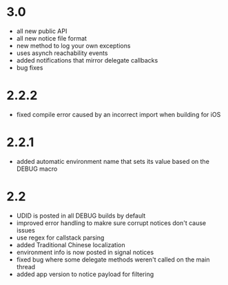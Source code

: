 # 3.0

- all new public API
- all new notice file format
- new method to log your own exceptions
- uses asynch reachability events
- added notifications that mirror delegate callbacks
- bug fixes

# 2.2.2

- fixed compile error caused by an incorrect import when building for iOS

# 2.2.1

- added automatic environment name that sets its value based on the DEBUG macro

# 2.2

- UDID is posted in all DEBUG builds by default
- improved error handling to makre sure corrupt notices don't cause issues
- use regex for callstack parsing
- added Traditional Chinese localization
- environment info is now posted in signal notices
- fixed bug where some delegate methods weren't called on the main thread
- added app version to notice payload for filtering